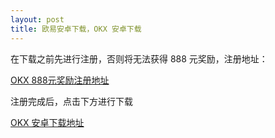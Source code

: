 ```yaml
---
layout: post
title: 欧易安卓下载，OKX 安卓下载
---
```

在下载之前先进行注册，否则将无法获得 888 元奖励，注册地址：

[OKX 888元奖励注册地址](./302.html?target=https://www.qdrozxqs.com/join/CNOFF)

注册完成后，点击下方进行下载

[OKX 安卓下载地址](./302.html?target=https://static.938w.cn/upgradeapp/okx-android.apk)